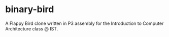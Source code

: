 # binary-bird
A Flappy Bird clone written in P3 assembly for the Introduction to Computer Architecture class @ IST.
